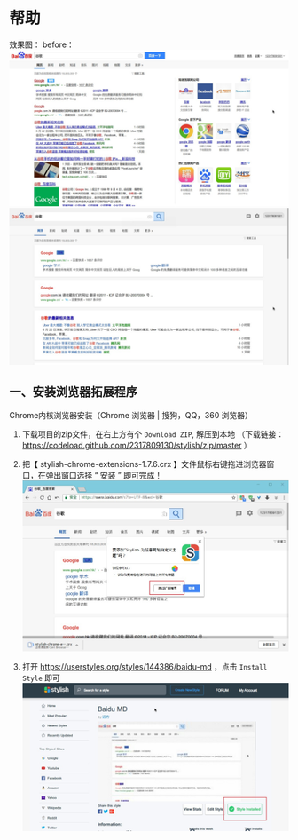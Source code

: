 帮助
==========

效果图：
before：
[![imgur](https://github.com/2317809130/stylish/blob/master/help/befor.jpg)]()
[![imgur](https://github.com/2317809130/stylish/blob/master/help/aftjpg.jpg)]()

一、安装浏览器拓展程序
----
Chrome内核浏览器安装（Chrome 浏览器 | 搜狗，QQ，360 浏览器）

1. 下载项目的zip文件，在右上方有个 `Download ZIP`, 解压到本地 
        （下载链接：https://codeload.github.com/2317809130/stylish/zip/master  ）

2. 把【 stylish-chrome-extensions-1.7.6.crx  】文件鼠标右键拖进浏览器窗口，在弹出窗口选择 “ 安装 ” 即可完成！
[![imgur](https://github.com/2317809130/stylish/blob/master/help/step1.jpg)]()

3. 打开 https://userstyles.org/styles/144386/baidu-md ，点击  `Install Style` 即可
[![imgur](https://github.com/2317809130/stylish/blob/master/help/step2.jpg)]()




